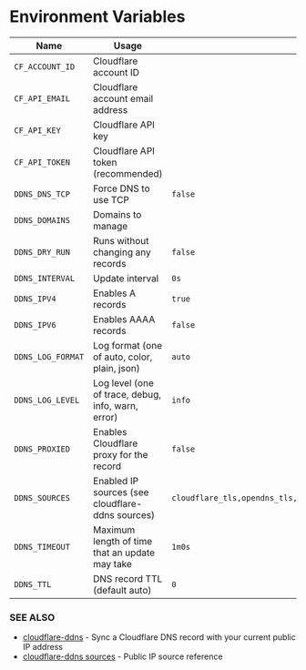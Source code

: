 # Environment Variables

| Name              | Usage                                              | Default                                                                |
|-------------------|----------------------------------------------------|------------------------------------------------------------------------|
| `CF_ACCOUNT_ID`   | Cloudflare account ID                              | ` `                                                                    |
| `CF_API_EMAIL`    | Cloudflare account email address                   | ` `                                                                    |
| `CF_API_KEY`      | Cloudflare API key                                 | ` `                                                                    |
| `CF_API_TOKEN`    | Cloudflare API token (recommended)                 | ` `                                                                    |
| `DDNS_DNS_TCP`    | Force DNS to use TCP                               | `false`                                                                |
| `DDNS_DOMAINS`    | Domains to manage                                  | ` `                                                                    |
| `DDNS_DRY_RUN`    | Runs without changing any records                  | `false`                                                                |
| `DDNS_INTERVAL`   | Update interval                                    | `0s`                                                                   |
| `DDNS_IPV4`       | Enables A records                                  | `true`                                                                 |
| `DDNS_IPV6`       | Enables AAAA records                               | `false`                                                                |
| `DDNS_LOG_FORMAT` | Log format (one of auto, color, plain, json)       | `auto`                                                                 |
| `DDNS_LOG_LEVEL`  | Log level (one of trace, debug, info, warn, error) | `info`                                                                 |
| `DDNS_PROXIED`    | Enables Cloudflare proxy for the record            | `false`                                                                |
| `DDNS_SOURCES`    | Enabled IP sources (see cloudflare-ddns sources)   | `cloudflare_tls,opendns_tls,icanhazip,ipinfo,ipify,cloudflare,opendns` |
| `DDNS_TIMEOUT`    | Maximum length of time that an update may take     | `1m0s`                                                                 |
| `DDNS_TTL`        | DNS record TTL (default auto)                      | `0`                                                                    |

### SEE ALSO
* [cloudflare-ddns](cloudflare-ddns.md)  - Sync a Cloudflare DNS record with your current public IP address
* [cloudflare-ddns sources](cloudflare-ddns_sources.md)  - Public IP source reference
